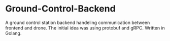 # Ground-Control-Backend
A ground control station backend handeling communication between frontend and drone. The initial idea was using protobuf and gRPC. Written in Golang.
